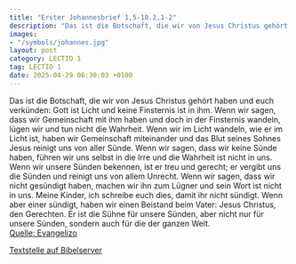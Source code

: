 ```yaml
---
title: "Erster Johannesbrief 1,5-10.2,1-2"
description: "Das ist die Botschaft, die wir von Jesus Christus gehört haben und euch verkünden: Gott ist Licht und keine Finsternis ist in ihm. Wenn wir sagen, dass wir Gemeinschaft mit ihm haben und doch in der Finsternis wandeln, lügen wir und tun nicht die Wahrheit. Wenn wir im Licht wande...."
images:
- "/symbols/johannes.jpg"
layout: post
category: LECTIO 1
tag: LECTIO 1
date: 2025-04-29 06:30:03 +0100
---
```

Das ist die Botschaft, die wir von Jesus Christus gehört haben und euch verkünden: Gott ist Licht und keine Finsternis ist in ihm.
Wenn wir sagen, dass wir Gemeinschaft mit ihm haben und doch in der Finsternis wandeln, lügen wir und tun nicht die Wahrheit.
Wenn wir im Licht wandeln, wie er im Licht ist, haben wir Gemeinschaft miteinander und das Blut seines Sohnes Jesus reinigt uns von aller Sünde.<!--more-->
Wenn wir sagen, dass wir keine Sünde haben, führen wir uns selbst in die Irre und die Wahrheit ist nicht in uns.
Wenn wir unsere Sünden bekennen, ist er treu und gerecht; er vergibt uns die Sünden und reinigt uns von allem Unrecht.
Wenn wir sagen, dass wir nicht gesündigt haben, machen wir ihn zum Lügner und sein Wort ist nicht in uns.
Meine Kinder, ich schreibe euch dies, damit ihr nicht sündigt. Wenn aber einer sündigt, haben wir einen Beistand beim Vater: Jesus Christus, den Gerechten.
Er ist die Sühne für unsere Sünden, aber nicht nur für unsere Sünden, sondern auch für die der ganzen Welt.<br>
[Quelle: Evangelizo](https://evangeliumtagfuertag.org/DE/gospel)

[Textstelle auf Bibelserver](https://www.bibleserver.com/EU/1.Johannes1,5-10.2,1-2)
